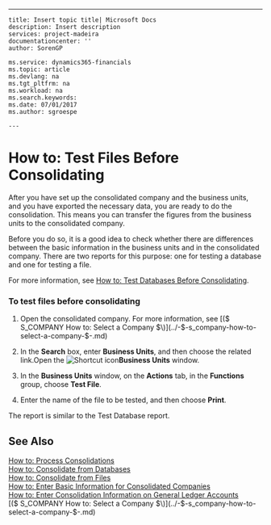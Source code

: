 ---
    title: Insert topic title| Microsoft Docs
    description: Insert description
    services: project-madeira
    documentationcenter: ''
    author: SorenGP

    ms.service: dynamics365-financials
    ms.topic: article
    ms.devlang: na
    ms.tgt_pltfrm: na
    ms.workload: na
    ms.search.keywords:
    ms.date: 07/01/2017
    ms.author: sgroespe

    ---
# How to: Test Files Before Consolidating
After you have set up the consolidated company and the business units, and you have exported the necessary data, you are ready to do the consolidation. This means you can transfer the figures from the business units to the consolidated company.  
  
 Before you do so, it is a good idea to check whether there are differences between the basic information in the business units and in the consolidated company. There are two reports for this purpose: one for testing a database and one for testing a file.  
  
 For more information, see [How to: Test Databases Before Consolidating](../how-to-test-databases-before-consolidating.md).  
  
### To test files before consolidating  
  
1.  Open the consolidated company. For more information, see [\($ S\_COMPANY How to: Select a Company $\)](../-$-s_company-how-to-select-a-company-$-.md)  
  
2.  In the **Search** box, enter **Business Units**, and then choose the related link.Open the ![Shortcut icon](../media/shortcutcoldicon.gif "shortcutColdIcon")**Business Units** window.  
  
3.  In the **Business Units** window, on the **Actions** tab, in the **Functions** group, choose **Test File**.  
  
4.  Enter the name of the file to be tested, and then choose **Print**.  
  
 The report is similar to the Test Database report.  
  
## See Also  
 [How to: Process Consolidations](../how-to-process-consolidations.md)   
 [How to: Consolidate from Databases](../how-to-consolidate-from-databases.md)   
 [How to: Consolidate from Files](../how-to-consolidate-from-files.md)   
 [How to: Enter Basic Information for Consolidated Companies](../how-to-enter-basic-information-for-consolidated-companies.md)   
 [How to: Enter Consolidation Information on General Ledger Accounts](../how-to-enter-consolidation-information-on-general-ledger-accounts.md)   
 [\($ S\_COMPANY How to: Select a Company $\)](../-$-s_company-how-to-select-a-company-$-.md)